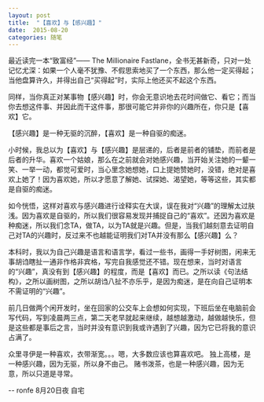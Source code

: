 ```yaml
---
layout: post
title:  "【喜欢】与【感兴趣】"
date:  2015-08-20
categories: 随笔
---
```


最近读完一本“致富经”—— The Millionaire Fastlane，全书无甚新奇，只对一处记忆尤深：如果一个人毫不犹豫、不假思索地买了一个东西，那么他一定买得起；当他盘算许久，并得出自己“买得起”时，实际上他还买不起这个东西。

同样，当你真正对某事物【感兴趣】时，你会无意识地去花时间做它、看它；而当你去想这件事、并因此而干这件事，那很可能它并非你的兴趣所在，你只是【喜欢】它。

【感兴趣】是一种无驱的沉醉，【喜欢】是一种自驱的痴迷。

小时候，我总以为【喜欢】与【感兴趣】是层递的，后者是前者的铺垫，而前者是后者的升华。喜欢一个姑娘，那么在之前就会对她感兴趣，当开始关注她的一颦一笑、一举一动，都觉可爱时，当心里念她想她，口上提她赞她时，没错，绝对是喜欢上她了！因为喜欢她，所以才愿意了解她、试探她、渴望她，等等这些，其实都是自驱的痴迷。

如今恍悟，这样对喜欢与感兴趣进行诠释实在大误，误在我对“兴趣”的理解太过肤浅。因为喜欢是自驱的，所以我们很容易发现并捕捉自己的“喜欢”。还因为喜欢是种痴迷，所以我们念TA，做TA，以为TA就是兴趣。但是，当我们越刻意去证明自己对TA的兴趣时，反过来不也越能证明我们对TA并没有那么【感兴趣】么？

本科时，我以为自己兴趣是语言和语言学，看过一些书，画得一手好树图，闲来无事胡诌瞎扯一通非作格非宾格，写完自我感觉还不错。现在想来，当时对语言的“兴趣”，真没有到【感兴趣】的程度，而是【喜欢】而已。之所以读《句法结构》，之所以画树图，之所以胡诌八扯不亦乐乎，是因为痴迷，是在向自己证明本不需证明的“兴趣”。

前几日做两个闲开发时，坐在回家的公交车上会想如何实现，下班后坐在电脑前会写代码，写到凌晨两三点，第二天老早就起来继续，越想越激动，越做越快乐，但是这些都是事后之言，当时并没有意识到我或许遇到了兴趣，因为它已将我的意识占满了。

众里寻伊是一种喜欢，衣带渐宽。。。嗯，大多数应该也算喜欢吧。
独上高楼，是一种感兴趣，因为无驱，所以身不由己。
赌书泼茶，也是一种感兴趣，因为无意，所以只道是寻常。

--
ronfe
8月20日夜  自宅
